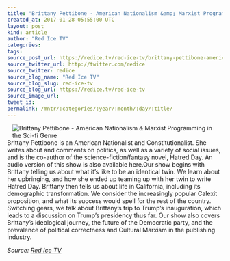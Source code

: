 ```yaml
---
title: "Brittany Pettibone - American Nationalism &amp; Marxist Programming in the Sci-fi Genre"
created_at: 2017-01-28 05:55:00 UTC
layout: post
kind: article
author: "Red Ice TV"
categories: 
tags: 
source_post_url: https://redice.tv/red-ice-tv/brittany-pettibone-american-nationalism-and-marxist-programming-in-the-sci-fi-genre
source_twitter_url: http://twitter.com/redice
source_twitter: redice
source_blog_name: "Red Ice TV"
source_blog_slug: red-ice-tv
source_blog_url: https://redice.tv/red-ice-tv
source_image_url: 
tweet_id:
permalink: /mntr/:categories/:year/:month/:day/:title/
---
```

<img align="left" hspace="12" alt="Brittany Pettibone - American Nationalism &amp; Marxist Programming in the Sci-fi Genre" src="https://rdice.net/a/c/t/17/R314-170127-brittanypettibone.9cd7b47f.jpg"> Brittany Pettibone is an American Nationalist and Constitutionalist. She writes about and comments on politics, as well as a variety of social issues, and is the co-author of the science-fiction/fantasy novel, Hatred Day.
An audio version of this show is also available here.Our show begins with Brittany telling us about what it&rsquo;s like to be an identical twin. We learn about her upbringing, and how she ended up teaming up with her twin to write Hatred Day. Brittany then tells us about life in California, including its demographic transformation. We consider the increasingly popular Calexit proposition, and what its success would spell for the rest of the country. Switching gears, we talk about Brittany&rsquo;s trip to Trump&rsquo;s inauguration, which leads to a discussion on Trump&rsquo;s presidency thus far. Our show also covers Brittany&rsquo;s ideological journey, the future of the Democratic party, and the prevalence of political correctness and Cultural Marxism in the publishing industry.<div class="">
    <i>Source: <a href="https://redice.tv/red-ice-tv">Red Ice TV</a></i>
</div>
